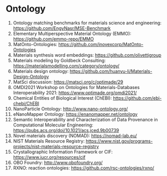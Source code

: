 # Ontology
1. Ontology matching benchmarks for materials science and engineering: https://github.com/EngyNasr/MSE-Benchmark
2. Elementary Multiperspective Material Ontology (EMMO): https://github.com/emmo-repo/EMMO
3. MatOnto-Ontologies: https://github.com/inovexcorp/MatOnto-Ontologies
4. Materials synthesis word embeddings: https://github.com/olivettigroup
5. Materials modeling by Goldbeck Consulting: https://materialsmodelling.com/category/ontology/
6. Materials design ontology: https://github.com/huanyu-li/Materials-Design-Ontology
7. MatSci discussion: https://matsci.org/c/optimade/29
8. OMDI2021 Workshop on Ontologies for Materials-Databases Interoperability 2021: https://www.optimade.org/omdi2021/
9. Chemical Entities of Biological Interest (ChEBI): https://github.com/ebi-chebi/ChEBI
10. NanoParticle Ontology: http://www.nano-ontology.org/
11. eNanoMapper Ontology: https://enanomapper.net/ontology
12. Semantic Interoperability and Characterization of Data Provenance in Computational Molecular Engineering: https://pubs.acs.org/doi/10.1021/acs.jced.9b00739
13. Novel materials discovery (NOMAD): https://nomad-lab.eu/
14. NIST Materials Resource Registry: https://www.nist.gov/programs-projects/nist-materials-resource-registry
15. Crystallographic Information Framework or CIF: https://www.iucr.org/resources/cif
16. OBO Foundry: http://www.obofoundry.org/
17. RXNO: reaction ontologies: https://github.com/rsc-ontologies/rxno/
